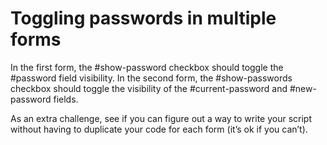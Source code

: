 # Toggling passwords in multiple forms

In the first form, the #show-password checkbox should toggle the #password field visibility. In the second form, the #show-passwords checkbox should toggle the visibility of the #current-password and #new-password fields.

As an extra challenge, see if you can figure out a way to write your script without having to duplicate your code for each form (it’s ok if you can’t).